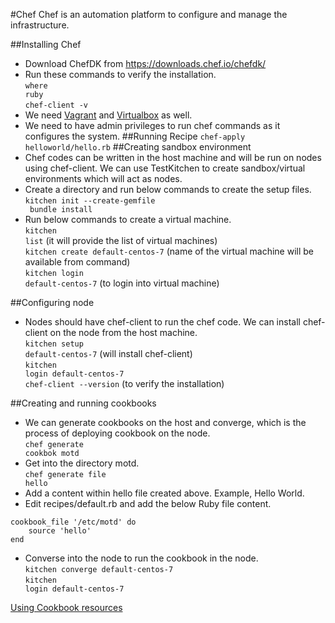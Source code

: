 #Chef
Chef is an automation platform to configure and manage the infrastructure.

##Installing Chef
- Download ChefDK from https://downloads.chef.io/chefdk/
- Run these commands to verify the installation.<br/>
    <code>where ruby</code> <br/> 
    <code>chef-client -v</code> 
- We need [Vagrant](https://www.vagrantup.com/downloads.html) and [Virtualbox](https://www.virtualbox.org/wiki/Downloads) as well.
- We need to have admin privileges to run chef commands as it configures the system. 
##Running Recipe
<code>chef-apply helloworld/hello.rb</code>
##Creating sandbox environment
- Chef codes can be written in the host machine and will be run on nodes using chef-client.
We can use TestKitchen to create sandbox/virtual environments which will act as nodes.
- Create a directory and run below commands to create the setup files. <br/>
<code>kitchen init --create-gemfile <br/>
bundle install </code>
- Run below commands to create a virtual machine. <br/>
<code>kitchen list</code> (it will provide the list of virtual machines) <br/>
<code>kitchen create default-centos-7</code> (name of the virtual machine will be available from command)
<br/><code>kitchen login default-centos-7</code> (to login into virtual machine)  

##Configuring node
- Nodes should have chef-client to run the chef code. We can install chef-client on the node from the host machine.
<br><code>kitchen setup default-centos-7</code> (will install chef-client)
<br><code>kitchen login default-centos-7</code>
<br><code>chef-client --version</code> (to verify the installation)

##Creating and running cookbooks
- We can generate cookbooks on the host and converge, which is the process of deploying cookbook on the node.
<br><code>chef generate cookbok motd</code>
- Get into the directory motd.
<br><code>chef generate file hello</code>
- Add a content within hello file created above. Example, Hello World.
- Edit recipes/default.rb and add the below Ruby file content.
```
cookbook_file '/etc/motd' do
    source 'hello'
end
```
- Converse into the node to run the cookbook in the node.
<br><code>kitchen converge default-centos-7</code>
<br><code>kitchen login default-centos-7</code>

[Using Cookbook resources](resource.md)